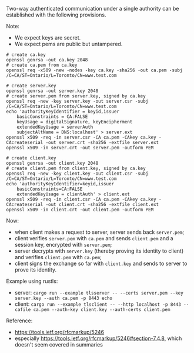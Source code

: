 Two-way authenticated communication under a single authority can be established with the following provisions.

Note:
- We expect keys are secret.
- We expect pems are public but untampered.

```
# create ca.key
openssl genrsa -out ca.key 2048
# create ca.pem from ca.key
openssl req -x509 -new -nodes -key ca.key -sha256 -out ca.pem -subj /C=CA/ST=Ontario/L=Toronto/CN=www.test.com

# create server.key
openssl genrsa -out server.key 2048
# create server.pem from server.key, signed by ca.key
openssl req -new -key server.key -out server.csr -subj /C=CA/ST=Ontario/L=Toronto/CN=www.test.com
echo 'authorityKeyIdentifier = keyid,issuer
	basicConstraints = CA:FALSE
	keyUsage = digitalSignature, keyEncipherment
	extendedKeyUsage = serverAuth
	subjectAltName = DNS:localhost' > server.ext
openssl x509 -req -in server.csr -CA ca.pem -CAkey ca.key -CAcreateserial -out server.crt -sha256 -extfile server.ext
openssl x509 -in server.crt -out server.pem -outform PEM

# create client.key
openssl genrsa -out client.key 2048
# create client.pem from client.key, signed by ca.key
openssl req -new -key client.key -out client.csr -subj /C=CA/ST=Ontario/L=Toronto/CN=www.test.com
echo 'authorityKeyIdentifier=keyid,issuer
	basicConstraints=CA:FALSE
	extendedKeyUsage = clientAuth' > client.ext
openssl x509 -req -in client.csr -CA ca.pem -CAkey ca.key -CAcreateserial -out client.crt -sha256 -extfile client.ext
openssl x509 -in client.crt -out client.pem -outform PEM
```

Now:
- when client makes a request to server, server sends back `server.pem`;
- client verifies `server.pem` with `ca.pem` and sends `client.pem` and a session key, encrypted with `server.pem`;
- server decrypts with `server.key` (thereby proving its identity to client) and verifies `client.pem` with `ca.pem`;
- client signs the exchange so far with `client.key` and sends to server to prove its identity.

Example using rustls:
- server: `cargo run --example tlsserver -- --certs server.pem --key server.key --auth ca.pem -p 8443 echo`
- client: `cargo run --example tlsclient -- --http localhost -p 8443 --cafile ca.pem --auth-key client.key --auth-certs client.pem`

Reference:
- https://tools.ietf.org/rfcmarkup/5246
- especially https://tools.ietf.org/rfcmarkup/5246#section-7.4.8, which doesn't seem covered in summaries
